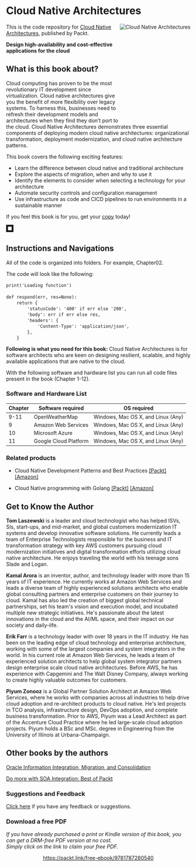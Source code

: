 # Cloud Native Architectures

<a href="https://www.packtpub.com/application-development/cloud-native-architectures?utm_source=github&utm_medium=repository&utm_campaign=9781787280540 "><img src="https://dz13w8afd47il.cloudfront.net/sites/default/files/imagecache/ppv4_main_book_cover/B06588_cover.png" alt="Cloud Native Architectures" height="256px" align="right"></a>

This is the code repository for [Cloud Native Architectures](https://www.packtpub.com/application-development/cloud-native-architectures?utm_source=github&utm_medium=repository&utm_campaign=9781787280540), published by Packt.

**Design high-availability and cost-effective applications for the cloud**

## What is this book about?
Cloud computing has proven to be the most revolutionary IT development since virtualization. Cloud native architectures give you the benefit of more flexibility over legacy systems. To harness this, businesses need to refresh their development models and architectures when they find they don’t port to the cloud. Cloud Native Architectures demonstrates three essential components of deploying modern cloud native architectures: organizational transformation, deployment modernization, and cloud native architecture patterns.

This book covers the following exciting features:
* Learn the difference between cloud native and traditional architecture 
* Explore the aspects of migration, when and why to use it 
* Identify the elements to consider when selecting a technology for your architecture 
* Automate security controls and configuration management 
* Use infrastructure as code and CICD pipelines to run environments in a sustainable manner 

If you feel this book is for you, get your [copy](https://www.amazon.com/dp/1787280543) today!

<a href="https://www.packtpub.com/?utm_source=github&utm_medium=banner&utm_campaign=GitHubBanner"><img src="https://raw.githubusercontent.com/PacktPublishing/GitHub/master/GitHub.png" 
alt="https://www.packtpub.com/" border="5" /></a>

## Instructions and Navigations
All of the code is organized into folders. For example, Chapter02.

The code will look like the following:
```
print('Loading function') 
 
def respond(err, res=None): 
    return { 
        'statusCode': '400' if err else '200', 
        'body': err if err else res, 
        'headers': { 
            'Content-Type': 'application/json', 
        }, 
    } 
```

**Following is what you need for this book:**
Cloud Native Architectures is for software architects who are keen on designing resilient, scalable, and highly available applications that are native to the cloud.

With the following software and hardware list you can run all code files present in the book (Chapter 1-12).
### Software and Hardware List
| Chapter | Software required | OS required |
| -------- | ------------------------------------ | ----------------------------------- |
| 9-11 | OpenWeatherMap | Windows, Mac OS X, and Linux (Any) |
| 9 | Amazon Web Services | Windows, Mac OS X, and Linux (Any) |
| 10 | Microsoft Azure | Windows, Mac OS X, and Linux (Any) |
| 11 | Google Cloud Platform | Windows, Mac OS X, and Linux (Any) |

### Related products
* Cloud Native Development Patterns and Best Practices [[Packt]](https://www.packtpub.com/application-development/cloud-native-development-patterns-and-best-practices?utm_source=github&utm_medium=repository&utm_campaign=9781788473927) [[Amazon]](https://www.amazon.com/dp/1788473922)

* Cloud Native programming with Golang [[Packt]](https://www.packtpub.com/application-development/cloud-native-programming-golang?utm_source=github&utm_medium=repository&utm_campaign=9781787125988) [[Amazon]](https://www.amazon.com/dp/178712598X)

## Get to Know the Author
**Tom Laszewski**
is a leader and cloud technologist who has helped ISVs, SIs, start-ups, and mid-market, and global customers modernization IT systems and develop innovative software solutions. He currently leads a team of Enterprise Technologists responsible for the business and IT transformation strategy with key AWS customers pursuing cloud modernization initiatives and digital transformation efforts utilizing cloud native architecture. He enjoys traveling the world with his teenage sons Slade and Logan.

**Kamal Arora**
is an inventor, author, and technology leader with more than 15 years of IT experience. He currently works at Amazon Web Services and leads a diverse team of highly experienced solutions architects who enable global consulting partners and enterprise customers on their journey to cloud. Kamal has also led the creation of biggest global technical partnerships, set his team's vision and execution model, and incubated multiple new strategic initiatives. He's passionate about the latest innovations in the cloud and the AI/ML space, and their impact on our society and daily-life.

**Erik Farr**
is a technology leader with over 18 years in the IT industry. He has been on the leading edge of cloud technology and enterprise architecture, working with some of the largest companies and system integrators in the world. In his current role at Amazon Web Services, he leads a team of experienced solution architects to help global system integrator partners design enterprise scale cloud native architectures. Before AWS, he has experience with Capgemini and The Walt Disney Company, always working to create highly valuable outcomes for customers.

**Piyum Zonooz**
is a Global Partner Solution Architect at Amazon Web Services, where he works with companies across all industries to help drive cloud adoption and re-architect products to cloud native. He's led projects in TCO analysis, infrastructure design, DevOps adoption, and complete business transformation. Prior to AWS, Piyum was a Lead Architect as part of the Accenture Cloud Practice where he led large-scale cloud adoption projects. Piyum holds a BSc and MSc. degree in Engineering from the University of Illinois at Urbana-Champaign.

## Other books by the authors
[Oracle Information Integration, Migration, and Consolidation](https://www.packtpub.com/application-development/oracle-information-integration-migration-and-consolidation?utm_source=github&utm_medium=repository&utm_campaign=9781849682206)

[Do more with SOA Integration: Best of Packt](https://www.packtpub.com/application-development/do-more-soa-integration-best-packt?utm_source=github&utm_medium=repository&utm_campaign=9781849685726)

### Suggestions and Feedback
[Click here](https://docs.google.com/forms/d/e/1FAIpQLSdy7dATC6QmEL81FIUuymZ0Wy9vH1jHkvpY57OiMeKGqib_Ow/viewform) if you have any feedback or suggestions.
### Download a free PDF

 <i>If you have already purchased a print or Kindle version of this book, you can get a DRM-free PDF version at no cost.<br>Simply click on the link to claim your free PDF.</i>
<p align="center"> <a href="https://packt.link/free-ebook/9781787280540">https://packt.link/free-ebook/9781787280540 </a> </p>